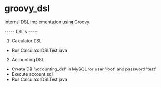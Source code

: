 # groovy_dsl
Internal DSL implementation using Groovy.

-----  DSL's  ----- 
1. Calculator DSL
- Run CalculatorDSLTest.java

2. Accounting DSL 
- Create DB 'accounting_dsl' in MySQL for user 'root' and password 'test'
- Execute account.sql
- Run CalculatorDSLTest.java